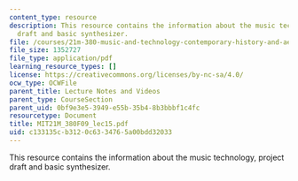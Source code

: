 ```yaml
---
content_type: resource
description: This resource contains the information about the music technology, project
  draft and basic synthesizer.
file: /courses/21m-380-music-and-technology-contemporary-history-and-aesthetics-fall-2009/c133135cb3120c6334765a00bdd32033_MIT21M_380F09_lec15.pdf
file_size: 1352727
file_type: application/pdf
learning_resource_types: []
license: https://creativecommons.org/licenses/by-nc-sa/4.0/
ocw_type: OCWFile
parent_title: Lecture Notes and Videos
parent_type: CourseSection
parent_uid: 0bf9e3e5-3949-e55b-35b4-8b3bbbf1c4fc
resourcetype: Document
title: MIT21M_380F09_lec15.pdf
uid: c133135c-b312-0c63-3476-5a00bdd32033
---
```

This resource contains the information about the music technology, project draft and basic synthesizer.